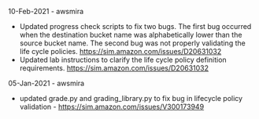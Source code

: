 10-Feb-2021 - awsmira
* Updated progress check scripts to fix two bugs. The first bug occurred when the destination bucket name was alphabetically lower than the source bucket name. The second bug was not properly validating the life cycle policies. https://sim.amazon.com/issues/D20631032
* Updated lab instructions to clarify the life cycle policy definition requirements. https://sim.amazon.com/issues/D20631032

05-Jan-2021 - awsmira
* updated grade.py and grading_library.py to fix bug in lifecycle policy validation - https://sim.amazon.com/issues/V300173949